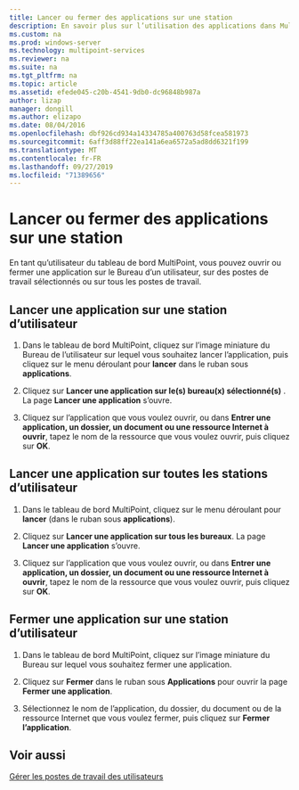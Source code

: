 ```yaml
---
title: Lancer ou fermer des applications sur une station
description: En savoir plus sur l’utilisation des applications dans MultiPoint services
ms.custom: na
ms.prod: windows-server
ms.technology: multipoint-services
ms.reviewer: na
ms.suite: na
ms.tgt_pltfrm: na
ms.topic: article
ms.assetid: efede045-c20b-4541-9db0-dc96848b987a
author: lizap
manager: dongill
ms.author: elizapo
ms.date: 08/04/2016
ms.openlocfilehash: dbf926cd934a14334785a400763d58fcea581973
ms.sourcegitcommit: 6aff3d88ff22ea141a6ea6572a5ad8dd6321f199
ms.translationtype: MT
ms.contentlocale: fr-FR
ms.lasthandoff: 09/27/2019
ms.locfileid: "71389656"
---
```

# <a name="launch-or-close-applications-on-a-station"></a>Lancer ou fermer des applications sur une station
En tant qu’utilisateur du tableau de bord MultiPoint, vous pouvez ouvrir ou fermer une application sur le Bureau d’un utilisateur, sur des postes de travail sélectionnés ou sur tous les postes de travail.  
  
## <a name="launch-an-application-on-a-user-station"></a>Lancer une application sur une station d’utilisateur  
  
1.  Dans le tableau de bord MultiPoint, cliquez sur l’image miniature du Bureau de l’utilisateur sur lequel vous souhaitez lancer l’application, puis cliquez sur le menu déroulant pour **lancer** dans le ruban sous **applications**.  
  
2.  Cliquez sur **Lancer une application sur le(s) bureau(x) sélectionné(s)** . La page **Lancer une application** s’ouvre.  
  
3.  Cliquez sur l’application que vous voulez ouvrir, ou dans **Entrer une application, un dossier, un document ou une ressource Internet à ouvrir**, tapez le nom de la ressource que vous voulez ouvrir, puis cliquez sur **OK**.  
  
## <a name="launch-an-application-on-all-user-stations"></a>Lancer une application sur toutes les stations d’utilisateur  
  
1.  Dans le tableau de bord MultiPoint, cliquez sur le menu déroulant pour **lancer** (dans le ruban sous **applications**).  
  
2.  Cliquez sur **Lancer une application sur tous les bureaux**. La page **Lancer une application** s’ouvre.  
  
3.  Cliquez sur l’application que vous voulez ouvrir, ou dans **Entrer une application, un dossier, un document ou une ressource Internet à ouvrir**, tapez le nom de la ressource que vous voulez ouvrir, puis cliquez sur **OK**.  
  
## <a name="close-an-application-on-a-user-station"></a>Fermer une application sur une station d’utilisateur  
  
1.  Dans le tableau de bord MultiPoint, cliquez sur l’image miniature du Bureau sur lequel vous souhaitez fermer une application.  
  
2.  Cliquez sur **Fermer** dans le ruban sous **Applications** pour ouvrir la page **Fermer une application**.  
  
3.  Sélectionnez le nom de l’application, du dossier, du document ou de la ressource Internet que vous voulez fermer, puis cliquez sur **Fermer l’application**.  
  
## <a name="see-also"></a>Voir aussi  
[Gérer les postes de travail des utilisateurs](manage-user-desktops-using-multipoint-dashboard.md)  
  
